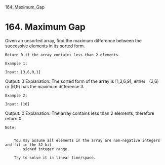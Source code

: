 164_Maximum_Gap
# 164. Maximum Gap

Given an unsorted array, find the maximum difference between the successive elements in its
        sorted form.

    Return 0 if the array contains less than 2 elements.

    Example 1:

    Input: [3,6,9,1]
Output: 3
Explanation: The sorted form of the array is [1,3,6,9], either
             (3,6) or (6,9) has the maximum difference 3.

    Example 2:

    Input: [10]
Output: 0
Explanation: The array contains less than 2 elements, therefore return 0.

    Note:

    
        You may assume all elements in the array are non-negative integers and fit in the 32-bit
            signed integer range.
        
        Try to solve it in linear time/space.